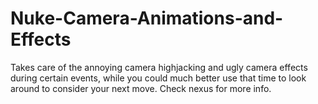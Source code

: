 # Nuke-Camera-Animations-and-Effects
Takes care of the annoying camera highjacking and ugly camera effects during certain events, while you could much better use that time to look around to consider your next move. Check nexus for more info.
